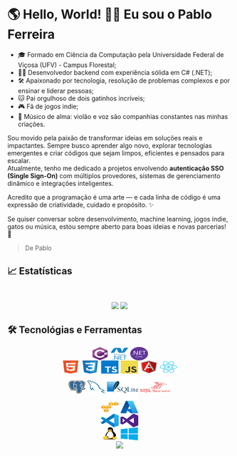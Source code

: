 # 🌎 **Hello, World!** 👋✨ **Eu sou o Pablo Ferreira**

- 🎓 Formado em Ciência da Computação pela Universidade Federal de Viçosa (UFV) - Campus Florestal;
- 👨‍💻 Desenvolvedor backend com experiência sólida em C# (.NET);
- 🛠️ Apaixonado por tecnologia, resolução de problemas complexos e por ensinar e liderar pessoas;
- 🐱 Pai orgulhoso de dois gatinhos incríveis;
- 🎮 Fã de jogos indie;
- 🎸 Músico de alma: violão e voz são companhias constantes nas minhas criações.

Sou movido pela paixão de transformar ideias em soluções reais e impactantes. Sempre busco aprender algo novo, explorar tecnologias emergentes e criar códigos que sejam limpos, eficientes e pensados para escalar.  
Atualmente, tenho me dedicado a projetos envolvendo **autenticação SSO (Single Sign-On)** com múltiplos provedores, sistemas de gerenciamento dinâmico e integrações inteligentes.

Acredito que a programação é uma arte — e cada linha de código é uma expressão de criatividade, cuidado e propósito. ✨

Se quiser conversar sobre desenvolvimento, machine learning, jogos indie, gatos ou música, estou sempre aberto para boas ideias e novas parcerias! 🚀

> De Pablo 


## 📈 **Estatísticas**

<div align="center">
  
  <br>
  
  <a href="https://github.com/PabloVizard"></a>
  
  <img height="180em" src="https://github-readme-stats.vercel.app/api?username=PabloVizard&show_icons=true&theme=tokyonight&include_all_commits=true&count_private=true"/>
  
  <img height="180em" src="https://github-readme-stats.vercel.app/api/top-langs/?username=PabloVizard&layout=compact&langs_count=7&theme=tokyonight"/>
  
</div>

<!--Icones : https://github.com/devicons/devicon/tree/master/icons-->

## 🛠 **Tecnológias e Ferramentas**  
<div align="center" style="display: inline_block">

  <!-- Backend Principal -->
  <img align="center" alt="Csharp" height="30" width="40" src="https://raw.githubusercontent.com/devicons/devicon/master/icons/csharp/csharp-original.svg">
  <img align="center" alt="Dotnet" height="30" width="40" src="https://raw.githubusercontent.com/devicons/devicon/refs/heads/master/icons/dot-net/dot-net-plain-wordmark.svg">
  <img align="center" alt="Dotnet" height="30" width="40" src="https://raw.githubusercontent.com/devicons/devicon/refs/heads/master/icons/dotnetcore/dotnetcore-original.svg">

  <!-- Pequena quebra -->
  <br>

  <!-- Frontend e Scripts -->
  <img align="center" alt="HTML" height="30" width="40" src="https://raw.githubusercontent.com/devicons/devicon/master/icons/html5/html5-original.svg">
  <img align="center" alt="CSS" height="30" width="40" src="https://raw.githubusercontent.com/devicons/devicon/master/icons/css3/css3-original.svg">
  <img align="center" alt="TypeScript" height="30" width="40" src="https://raw.githubusercontent.com/devicons/devicon/master/icons/typescript/typescript-original.svg">
  <img align="center" alt="JavaScript" height="30" width="40" src="https://raw.githubusercontent.com/devicons/devicon/master/icons/javascript/javascript-original.svg">
  <img align="center" alt="Angular" height="30" width="40" src="https://raw.githubusercontent.com/devicons/devicon/master/icons/angularjs/angularjs-original.svg">
  <img align="center" alt="React" height="30" width="40" src="https://raw.githubusercontent.com/devicons/devicon/master/icons/react/react-original.svg">

  <br>

  <!-- Banco de Dados -->
  <img align="center" alt="PostgreSQL" height="30" width="40" src="https://raw.githubusercontent.com/devicons/devicon/master/icons/postgresql/postgresql-original.svg">
  <img align="center" alt="MySQL" height="30" width="40" src="https://raw.githubusercontent.com/devicons/devicon/master/icons/mysql/mysql-original.svg">
  <img align="center" alt="sqLite" height="60" width="70" src="https://raw.githubusercontent.com/devicons/devicon/master/icons/sqlite/sqlite-original-wordmark.svg">
  <img align="center" alt="SQLServer" height="30" width="70" src="https://raw.githubusercontent.com/devicons/devicon/refs/heads/master/icons/microsoftsqlserver/microsoftsqlserver-plain-wordmark.svg">

  <br>

  <!-- Cloud -->
  <img align="center" alt="AWS" height="30" width="40" src="https://raw.githubusercontent.com/devicons/devicon/master/icons/amazonwebservices/amazonwebservices-original.svg">
  <img align="center" alt="Azure" height="30" width="40" src="https://raw.githubusercontent.com/devicons/devicon/master/icons/azure/azure-original.svg">

  <br>

  <!-- IDEs -->
  <img align="center" alt="VSCode" height="30" width="40" src="https://raw.githubusercontent.com/devicons/devicon/master/icons/vscode/vscode-original.svg">
  <img align="center" alt="VisualStudio" height="30" width="40" src="https://raw.githubusercontent.com/devicons/devicon/master/icons/visualstudio/visualstudio-plain.svg">

  <br>

  <!-- Sistemas Operacionais -->
  <img align="center" alt="Linux" height="30" width="40" src="https://raw.githubusercontent.com/devicons/devicon/master/icons/linux/linux-original.svg">
  <img align="center" alt="Windows" height="30" width="40" src="https://raw.githubusercontent.com/devicons/devicon/master/icons/windows8/windows8-original.svg">

  <br>

  <!-- Contador de visitas -->
  <img align="center" src="https://komarev.com/ghpvc/?username=PabloVizard&style=for-the-badge&color=4b6da7">

</div>



